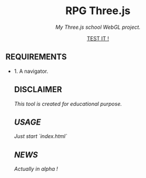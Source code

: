 <!-- <div align="center">
  <img src="https://raw.githubusercontent.com/mickdec/Wormler/master/READMERES/ICO.png" />
</div> -->

<div align="center">
  <h1 align="center">RPG Three.js</h1>
  <i align="center">My Three.js school WebGL project.</i>
</div>

<p align="center">
  <a
    width="300"
    height="200"
    href=" https://mickdec.github.io/RPG-Threejs/">TEST IT !
  </a>
</p>
<!-- <p align="center">
  <img style="width:70%" src="https://raw.githubusercontent.com/mickdec/Wormler/master/READMERES/01.png" />
</p> -->


<h2>REQUIREMENTS</h2>
<ul>
<li>1. A navigator.

<h2>DISCLAIMER</h2>
<p><i>
This tool is created for educational purpose.

<h2>USAGE</h2>
Just start `index.html`

<h2>NEWS</h2>

Actually in alpha !